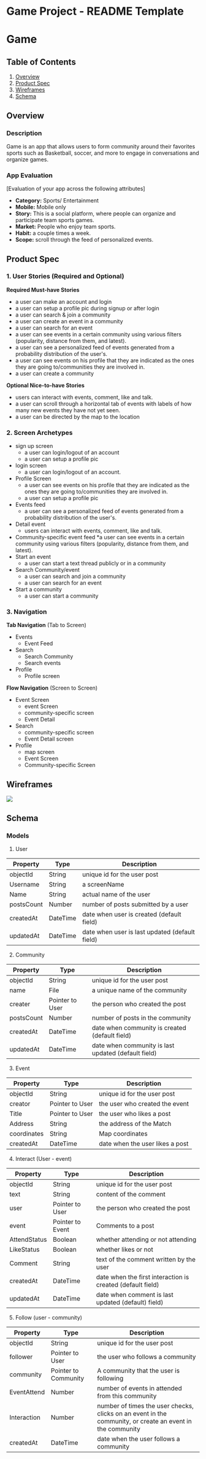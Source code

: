 Game Project - README Template
===

# Game
## Table of Contents
1. [Overview](#Overview)
1. [Product Spec](#Product-Spec)
1. [Wireframes](#Wireframes)
2. [Schema](#Schema)

## Overview
### Description
Game is an app that allows users to form community around their favorites sports such as Basketball, soccer, and more to engage in conversations and organize games. 

### App Evaluation
[Evaluation of your app across the following attributes]
- **Category:** Sports/ Entertainment 
- **Mobile:** Mobile only 
- **Story:** This is a social platform, where people can organize and participate team sports games. 
- **Market:** People who enjoy team sports. 
- **Habit:** a couple times a week. 
- **Scope:** scroll through the feed of personalized events.

## Product Spec

### 1. User Stories (Required and Optional)

**Required Must-have Stories**

* a user can make an account and login 
* a user can setup a profile pic during signup or after login
* a user can search & join a community
* a user can create an event in a community
* a user can search for an event
* a user can see events in a certain community using various filters (popularity, distance from them, and latest). 
* a user can see a personalized feed of events generated from a probability distribution of the user's.
* a user can see events on his profile that they are indicated as the ones they are going to/communities they are involved in.
* a user can create a community 

**Optional Nice-to-have Stories**

* users can interact with events, comment, like and talk. 
* a user can scroll through a horizontal tab of events with labels of how many new events they have not yet seen. 
* a user can be directed by the map to the location 

### 2. Screen Archetypes

* sign up screen
   *  a user can login/logout of an account
   *  a user can setup a profile pic
* login screen
   *  a user can login/logout of an account.
*  Profile Screen
   * a user can see events on his profile that they are indicated as the ones they are going to/communities they are involved in.
   * a user can setup a profile pic
* Events feed
   * a user can see a personalized feed of events generated from a probability distribution of the user's.
* Detail event
   * users can interact with events, comment, like and talk.
* Community-specific event feed
   *a user can see events in a certain community using various filters (popularity, distance from them, and latest).
* Start an event
   * a user can start a text thread publicly or in a community
* Search Community/event
   * a user can search and join a community
   * a user can search for an event
* Start a community
   * a user can start a community
### 3. Navigation

**Tab Navigation** (Tab to Screen)

* Events
    * Event Feed 
* Search
    * Search Community
    * Search events 
* Profile
    * Profile screen

**Flow Navigation** (Screen to Screen)

* Event Screen
   * event Screen 
   * community-specific screen 
   * Event Detail
* Search
   * community-specific screen 
   * Event Detail screen
* Profile
   * map screen 
   * Event Screen
   * Community-specific Screen

## Wireframes
![](https://i.imgur.com/lPzAzdp.jpg)

## Schema 

### Models
<!-- 1. Post

| Property | Type     | Description |
| -------- | -------- | -------- |
|objectId     | String    | unique id for the post |
|author | Pointer to User | the author of the post|
|image | File	|image that user posts|
|Text |	String |	the content of a post|
|commentsCount|	Number|	number of comments that has been posted to an image|
|community| Pointer to Community| the community this post will be visible in|
|likesCount|	Number|	number of likes for the post|
|createdAt|	DateTime|	date when post is created (default field)|
|updatedAt|	DateTime|	date when post is last updated (default field)| -->
1. User

| Property | Type     | Description |
| -------- | -------- | -------- |
|objectId     | String    | unique id for the user post |
|Username | String	|a screenName |
|Name | String	| actual name of the user|
|postsCount|	Number|	number of posts submitted by a user|
|createdAt|	DateTime|	date when user is created (default field)|
|updatedAt|	DateTime|	date when user is last updated (default field)|

2. Community

| Property | Type     | Description |
| -------- | -------- | -------- |
|objectId     | String    | unique id for the user post |
|name | File	|a unique name of the community |
|creater |	Pointer to User | the person who created the post|
|postsCount|	Number|	number of posts in the community|
|createdAt|	DateTime|	date when community is created (default field)|
|updatedAt|	DateTime|	date when community is last updated (default field)|

3. Event

| Property | Type     | Description |
| -------- | -------- | -------- |
|objectId     | String    | unique id for the user post |
|creator |Pointer to User | the user who created the event|
|Title  |	Pointer to User | the user who likes a post|
|Address | String |the address of the Match|
|coordinates | String |Map coordinates|
|createdAt|	DateTime|	date when the user likes a post|


4. Interact (User - event)

| Property | Type     | Description |
| -------- | -------- | -------- |
|objectId     | String    | unique id for the user post |
|text  | String	|content of the comment |
|user |	Pointer to User | the person who created the post|
|event |	Pointer to Event| Comments to a post|
|AttendStatus | Boolean |whether attending or not attending|
|LikeStatus | Boolean | whether likes or not| 
|Comment |String | text of the comment written by the user| 
|createdAt|	DateTime|	date when the first interaction is created (default field)|
|updatedAt|	DateTime|	date when comment is last updated (default) field)|

5. Follow (user - community)

| Property | Type     | Description |
| -------- | -------- | -------- |
|objectId     | String    | unique id for the user post |
|follower |	Pointer to User | the user who follows a community|
|community |Pointer to Community | A community that the user is following|
|EventAttend |Number | number of events in attended from this community|
|Interaction |Number | number of times the user checks, clicks on an event in the community, or create an event in the community|
|createdAt|	DateTime|	date when the user follows a community|

